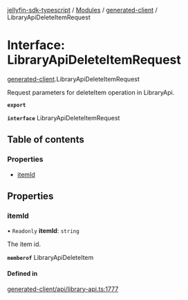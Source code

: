 [jellyfin-sdk-typescript](../README.md) / [Modules](../modules.md) / [generated-client](../modules/generated_client.md) / LibraryApiDeleteItemRequest

# Interface: LibraryApiDeleteItemRequest

[generated-client](../modules/generated_client.md).LibraryApiDeleteItemRequest

Request parameters for deleteItem operation in LibraryApi.

**`export`**

**`interface`** LibraryApiDeleteItemRequest

## Table of contents

### Properties

- [itemId](generated_client.LibraryApiDeleteItemRequest.md#itemid)

## Properties

### itemId

• `Readonly` **itemId**: `string`

The item id.

**`memberof`** LibraryApiDeleteItem

#### Defined in

[generated-client/api/library-api.ts:1777](https://github.com/thornbill/jellyfin-sdk-typescript/blob/e430881/src/generated-client/api/library-api.ts#L1777)
